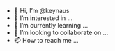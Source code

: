 - 👋 Hi, I’m @keynaus
- 👀 I’m interested in ...
- 🌱 I’m currently learning ...
- 💞️ I’m looking to collaborate on ...
- 📫 How to reach me ...

<!---
keynaus/keynaus is a ✨ special ✨ repository because its `README.md` (this file) appears on your GitHub profile.
You can click the Preview link to take a look at your changes.
--->
